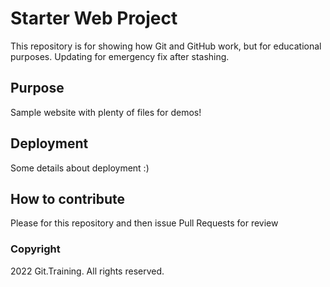# Starter Web Project

This repository is for showing how Git and GitHub work, but for educational purposes.
Updating for emergency fix after stashing.

## Purpose

Sample website with plenty of files for demos!

## Deployment

Some details about deployment :)

## How to contribute

Please for this repository and then issue Pull Requests for review

### Copyright

2022 Git.Training. All rights reserved.
